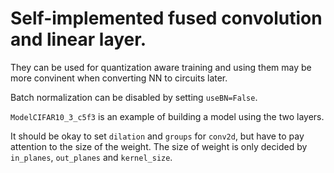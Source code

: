 # Self-implemented fused convolution and linear layer.

They can be used for quantization aware training and using them may be more convinent when converting NN to circuits later.

Batch normalization can be disabled by setting `useBN=False`.

`ModelCIFAR10_3_c5f3` is an example of building a model using the two layers.

It should be okay to set `dilation` and `groups` for `conv2d`, but have to pay attention to the size of the weight.
The size of weight is only decided by `in_planes`, `out_planes` and `kernel_size`.
